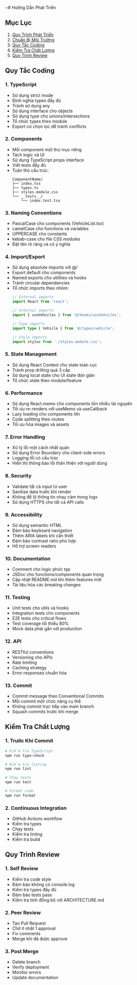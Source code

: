 ¬# Hướng Dẫn Phát Triển

## Mục Lục
1. [Quy Trình Phát Triển](#quy-trình-phát-triển)
2. [Chuẩn Bị Môi Trường](#chuẩn-bị-môi-trường)
3. [Quy Tắc Coding](#quy-tắc-coding)
4. [Kiểm Tra Chất Lượng](#kiểm-tra-chất-lượng)
5. [Quy Trình Review](#quy-trình-review)

## Quy Tắc Coding

### 1. TypeScript
- Sử dụng strict mode
- Định nghĩa types đầy đủ
- Tránh sử dụng any
- Sử dụng interface cho objects
- Sử dụng type cho unions/intersections
- Tổ chức types theo module
- Export có chọn lọc để tránh conflicts

### 2. Components
- Mỗi component một thư mục riêng
- Tách logic và UI
- Sử dụng TypeScript props interface
- Viết tests đầy đủ
- Tuân thủ cấu trúc:
  ```
  ComponentName/
  ├── index.tsx
  ├── types.ts
  ├── styles.module.css
  └── __tests__/
      └── index.test.tsx
  ```

### 3. Naming Conventions
- PascalCase cho components (VehicleList.tsx)
- camelCase cho functions và variables
- UPPERCASE cho constants
- kebab-case cho file CSS modules
- Đặt tên rõ ràng và có ý nghĩa

### 4. Import/Export
- Sử dụng absolute imports với @/
- Export default cho components
- Named exports cho utilities và hooks
- Tránh circular dependencies
- Tổ chức imports theo nhóm:
  ```typescript
  // External imports
  import React from 'react';
  
  // Internal imports
  import { useVehicles } from '@/hooks/useVehicles';
  
  // Type imports
  import type { Vehicle } from '@/types/vehicle';
  
  // Style imports
  import styles from './styles.module.css';
  ```

### 5. State Management
- Sử dụng React Context cho state toàn cục
- Tránh prop drilling quá 3 cấp
- Sử dụng local state cho UI state đơn giản
- Tổ chức state theo module/feature

### 6. Performance
- Sử dụng React.memo cho components tốn nhiều tài nguyên
- Tối ưu re-renders với useMemo và useCallback
- Lazy loading cho components lớn
- Code splitting theo routes
- Tối ưu hóa images và assets

### 7. Error Handling
- Xử lý lỗi một cách nhất quán
- Sử dụng Error Boundary cho client-side errors
- Logging lỗi có cấu trúc
- Hiển thị thông báo lỗi thân thiện với người dùng

### 8. Security
- Validate tất cả input từ user
- Sanitize data trước khi render
- Không để lộ thông tin nhạy cảm trong logs
- Sử dụng HTTPS cho tất cả API calls

### 9. Accessibility
- Sử dụng semantic HTML
- Đảm bảo keyboard navigation
- Thêm ARIA labels khi cần thiết
- Đảm bảo contrast ratio phù hợp
- Hỗ trợ screen readers

### 10. Documentation
- Comment cho logic phức tạp
- JSDoc cho functions/components quan trọng
- Cập nhật README.md khi thêm features mới
- Tài liệu hóa các breaking changes

### 11. Testing
- Unit tests cho utils và hooks
- Integration tests cho components
- E2E tests cho critical flows
- Test coverage tối thiểu 80%
- Mock data phải gần với production

### 12. API
- RESTful conventions
- Versioning cho APIs
- Rate limiting
- Caching strategy
- Error responses chuẩn hóa

### 13. Commit
- Commit message theo Conventional Commits
- Mỗi commit một chức năng cụ thể
- Không commit trực tiếp vào main branch
- Squash commits trước khi merge

## Kiểm Tra Chất Lượng

### 1. Trước Khi Commit
```bash
# Kiểm tra TypeScript
npm run type-check

# Kiểm tra linting
npm run lint

# Chạy tests
npm run test

# Format code
npm run format
```

### 2. Continuous Integration
- GitHub Actions workflow
- Kiểm tra types
- Chạy tests
- Kiểm tra linting
- Kiểm tra build

## Quy Trình Review

### 1. Self Review
- Kiểm tra code style
- Đảm bảo không có console.log
- Kiểm tra types đầy đủ
- Đảm bảo tests pass
- Kiểm tra tính đồng bộ với ARCHITECTURE.md

### 2. Peer Review
- Tạo Pull Request
- Chờ ít nhất 1 approval
- Fix comments
- Merge khi đã được approve

### 3. Post Merge
- Delete branch
- Verify deployment
- Monitor errors
- Update documentation 